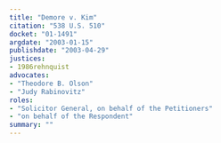 ```yaml
---
title: "Demore v. Kim"
citation: "538 U.S. 510"
docket: "01-1491"
argdate: "2003-01-15"
publishdate: "2003-04-29"
justices:
- 1986rehnquist
advocates:
- "Theodore B. Olson"
- "Judy Rabinovitz"
roles:
- "Solicitor General, on behalf of the Petitioners"
- "on behalf of the Respondent"
summary: ""
---
```


